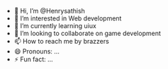 - 👋 Hi, I’m @Henrysathish
- 👀 I’m interested in  Web development
- 🌱 I’m currently learning uiux
- 💞️ I’m looking to collaborate on game development
- 📫 How to reach me by brazzers
- 😄 Pronouns: ...
- ⚡ Fun fact: ...

<!---
Henrysathish/Henrysathish is a ✨ special ✨ repository because its `README.md` (this file) appears on your GitHub profile.
You can click the Preview link to take a look at your changes.
--->
